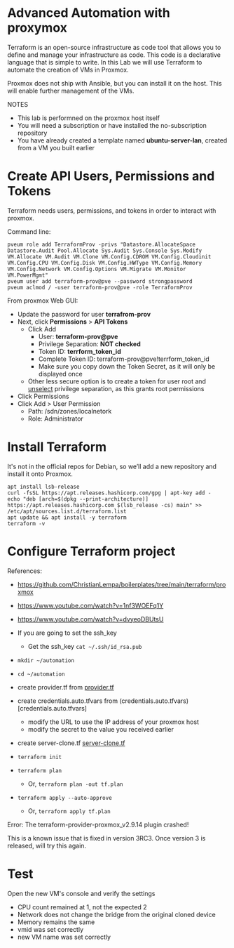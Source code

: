 # Advanced Automation with proxymox
Terraform is an open-source infrastructure as code tool that allows you to define and manage your infrastructure as code. This code is a declarative language that is simple to write. In this Lab we will use Terraform to automate the creation of VMs in Proxmox.

Proxmox does not ship with Ansible, but you can install it on the host. This will enable further management of the VMs.

NOTES
- This lab is performned on the proxmox host itself
- You will need a subscription or have installed the no-subscription repository
- You have already created a template named **ubuntu-server-lan**, created from a VM you built earlier

# Create API Users, Permissions and Tokens
Terraform needs users, permissions, and tokens in order to interact with proxmox.

Command line:
~~~
pveum role add TerraformProv -privs "Datastore.AllocateSpace Datastore.Audit Pool.Allocate Sys.Audit Sys.Console Sys.Modify VM.Allocate VM.Audit VM.Clone VM.Config.CDROM VM.Config.Cloudinit VM.Config.CPU VM.Config.Disk VM.Config.HWType VM.Config.Memory VM.Config.Network VM.Config.Options VM.Migrate VM.Monitor VM.PowerMgmt"
pveum user add terraform-prov@pve --password strongpassword
pveum aclmod / -user terraform-prov@pve -role TerraformProv
~~~

From proxmox Web GUI:
- Update the password for user **terrafrom-prov**
- Next, click **Permissions** > **API Tokens**
  - Click Add
    - User: **terraform-prov@pve**
    - Privilege Separation: **NOT checked**
    - Token ID: **terrform_token_id**
    - Complete Token ID: terraform-prov@pve!terrform_token_id
    - Make sure you copy down the Token Secret, as it will only be displayed once
  - Other less secure option is to create a token for user root and <ins>unselect</ins> privilege separation, as this grants root permissions
- Click Permissions
- Click Add > User Permission
  - Path: /sdn/zones/localnetork
  - Role: Administrator

# Install Terraform
It's not in the official repos for Debian, so we’ll add a new repository and install it onto Proxmox.

~~~
apt install lsb-release
curl -fsSL https://apt.releases.hashicorp.com/gpg | apt-key add -
echo "deb [arch=$(dpkg --print-architecture)] https://apt.releases.hashicorp.com $(lsb_release -cs) main" >> /etc/apt/sources.list.d/terraform.list
apt update && apt install -y terraform
terraform -v
~~~

# Configure Terraform project
References:
- https://github.com/ChristianLempa/boilerplates/tree/main/terraform/proxmox
- https://www.youtube.com/watch?v=1nf3WOEFq1Y
- https://www.youtube.com/watch?v=dvyeoDBUtsU

- If you are going to set the ssh_key
  - Get the ssh_key `cat ~/.ssh/id_rsa.pub`
- `mkdir ~/automation`
- `cd ~/automation`
- create provider.tf from [provider.tf](provider.tf)
- create credentials.auto.tfvars from (credentials.auto.tfvars)[credentials.auto.tfvars]
  - modify the URL to use the IP address of your proxmox host
  - modify the secret to the value you received earlier
- create server-clone.tf [server-clone.tf](server-clone.tf)
- `terraform init`
- `terraform plan`
  - Or, `terraform plan -out tf.plan`
- `terraform apply --auto-approve`
  - Or, `terraform apply tf.plan`

Error: The terraform-provider-proxmox_v2.9.14 plugin crashed!

This is a known issue that is fixed in version 3RC3. Once version 3 is released, will try this again.

# Test
Open the new VM's console and verify the settings
- CPU count remained at 1, not the expected 2
- Network does not change the bridge from the original cloned device
- Memory remains the same
- vmid was set correctly
- new VM name was set correctly
